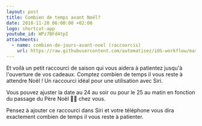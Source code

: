 ```yaml
---
layout: post
title: Combien de temps avant Noël?
date: 2018-11-20 06:00:00 +02:00
logo: shortcut-app
youtube_id: WPz7BFd4tpI
attachments: 
  - name: combien-de-jours-avant-noel (raccourcis)
    url: https://raw.githubusercontent.com/automatisez/iOS-workflow/master/shortcuts-app/dates/combien-de-jours-avant-noel.shortcut
---
```


Et voilà un petit raccourci de saison qui vous aidera à patientez 
jusqu'à l'ouverture de vos cadeaux. Comptez combien de temps il vous reste 
à attendre Noël ! Un raccourci idéal pour une utilisation avec Siri. 

Vous pouvez ajuster la date au 24 au soir ou pour le 25 au matin en fonction du passage du Père Noël 🎅🏻 chez vous. 

Pensez à ajouter ce raccourci dans Siri et votre téléphone vous dira exactement combien de temps il vous reste à patienter. 
